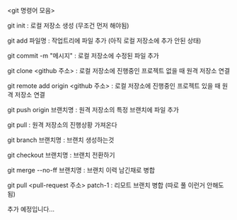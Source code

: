 <git 명령어 모음>

git init : 로컬 저장소 생성 (무조건 먼저 해야됨)

git add 파일명 : 작업트리에 파일 추가 (아직 로컬 저장소에 추가 안된 상태)

git commit -m "메시지" : 로컬 저장소에 수정된 파일 추가

git clone <github 주소> : 로컬 저장소에 진행중인 프로젝트 없을 때 원격 저장소 연결

git remote add origin <github 주소> : 로컬 저장소에 진행중인 프로젝트 있을 때 원격 저장소 연결

git push origin 브랜치명 : 원격 저장소의 특정 브랜치에 파일 추가

git pull : 원격 저장소의 진행상황 가져온다

git branch 브랜치명 : 브랜치 생성하는것

git checkout 브랜치명 : 브랜치 전환하기

git merge --no-ff 브랜치명 : 브랜치 이력 남긴채로 병합

git pull <pull-request 주소> patch-1 : 리모트 브랜치 병합 (따로 풀 이런거 안해도 됨)

추가 예정입니다...
